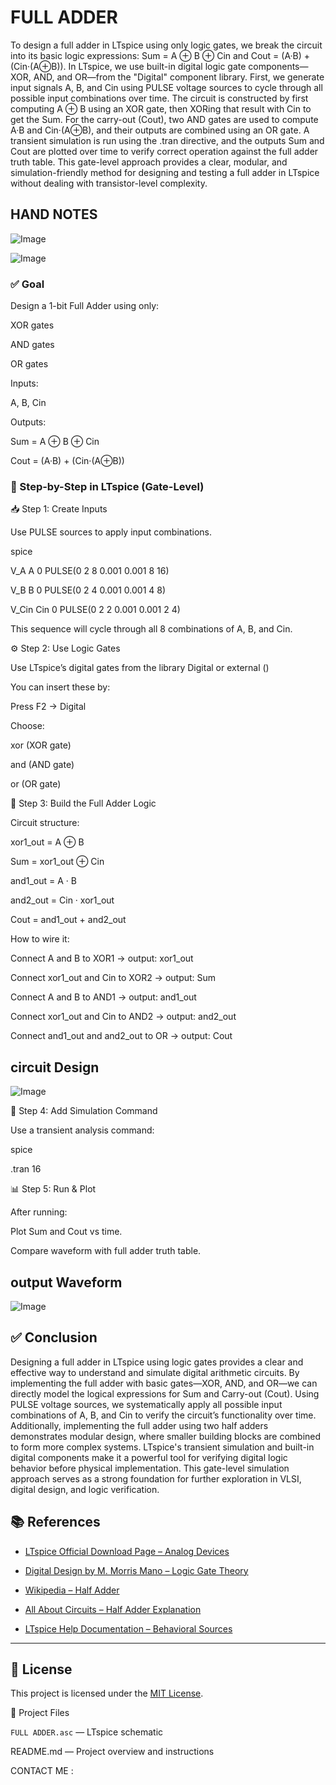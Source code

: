 # FULL ADDER

To design a full adder in LTspice using only logic gates, we break the circuit into its basic logic expressions: Sum = A ⊕ B ⊕ Cin and Cout = (A·B) + (Cin·(A⊕B)). In LTspice, we use built-in digital logic gate components—XOR, AND, and OR—from the "Digital" component library. First, we generate input signals A, B, and Cin using PULSE voltage sources to cycle through all possible input combinations over time. The circuit is constructed by first computing A ⊕ B using an XOR gate, then XORing that result with Cin to get the Sum. For the carry-out (Cout), two AND gates are used to compute A·B and Cin·(A⊕B), and their outputs are combined using an OR gate. A transient simulation is run using the .tran directive, and the outputs Sum and Cout are plotted over time to verify correct operation against the full adder truth table. This gate-level approach provides a clear, modular, and simulation-friendly method for designing and testing a full adder in LTspice without dealing with transistor-level complexity.

## HAND NOTES

![Image](https://github.com/user-attachments/assets/018099cc-8870-47cc-af2b-a4b9ab3def8b)

![Image](https://github.com/user-attachments/assets/e965decd-45d0-4289-b54b-da052e91be93)

### ✅ Goal

Design a 1-bit Full Adder using only:

XOR gates

AND gates

OR gates

Inputs:

A, B, Cin

Outputs:

Sum = A ⊕ B ⊕ Cin

Cout = (A·B) + (Cin·(A⊕B))

### 🧱 Step-by-Step in LTspice (Gate-Level)

📥 Step 1: Create Inputs

Use PULSE sources to apply input combinations.

spice

V_A A 0 PULSE(0 2 8 0.001 0.001 8 16)

V_B B 0 PULSE(0 2 4 0.001 0.001 4 8)

V_Cin Cin 0 PULSE(0 2 2 0.001 0.001 2 4)

This sequence will cycle through all 8 combinations of A, B, and Cin.

⚙️ Step 2: Use Logic Gates

Use LTspice’s digital gates from the library Digital or external ()

You can insert these by:

Press F2 → Digital

Choose:

xor (XOR gate)

and (AND gate)

or (OR gate)

🔧 Step 3: Build the Full Adder Logic

Circuit structure:

xor1_out = A ⊕ B

Sum = xor1_out ⊕ Cin

and1_out = A · B

and2_out = Cin · xor1_out

Cout = and1_out + and2_out

How to wire it:

Connect A and B to XOR1 → output: xor1_out

Connect xor1_out and Cin to XOR2 → output: Sum

Connect A and B to AND1 → output: and1_out

Connect xor1_out and Cin to AND2 → output: and2_out

Connect and1_out and and2_out to OR → output: Cout

## circuit Design

![Image](https://github.com/user-attachments/assets/29e29636-504f-4779-9591-175a82aad594)


🧪 Step 4: Add Simulation Command

Use a transient analysis command:

spice

.tran 16

📊 Step 5: Run & Plot

After running:

Plot Sum and Cout vs time.

Compare waveform with full adder truth table.

## output Waveform

![Image](https://github.com/user-attachments/assets/0bae8e56-fdf4-412d-98f9-994d63d1a330)

## ✅ Conclusion

Designing a full adder in LTspice using logic gates provides a clear and effective way to understand and simulate digital arithmetic circuits. By implementing the full adder with basic gates—XOR, AND, and OR—we can directly model the logical expressions for Sum and Carry-out (Cout). Using PULSE voltage sources, we systematically apply all possible input combinations of A, B, and Cin to verify the circuit’s functionality over time. Additionally, implementing the full adder using two half adders demonstrates modular design, where smaller building blocks are combined to form more complex systems. LTspice's transient simulation and built-in digital components make it a powerful tool for verifying digital logic behavior before physical implementation. This gate-level simulation approach serves as a strong foundation for further exploration in VLSI, digital design, and logic verification.

## 📚 References

- [LTspice Official Download Page – Analog Devices](https://www.analog.com/en/design-center/design-tools-and-calculators/ltspice-simulator.html)
  
- [Digital Design by M. Morris Mano – Logic Gate Theory](https://www.amazon.com/Digital-Design-M-Morris-Mano/dp/0131989243)
  
- [Wikipedia – Half Adder](https://en.wikipedia.org/wiki/Adder_(electronics)#Half_adder)
  
- [All About Circuits – Half Adder Explanation](https://www.allaboutcircuits.com/textbook/digital/chpt-8/half-adders/)
  
- [LTspice Help Documentation – Behavioral Sources](http://ltwiki.org/?title=LTspiceHelp:Behavioral_Source)
  

---

## 🪪 License

This project is licensed under the [MIT License](LICENSE).

📁 Project Files

`FULL ADDER.asc` — LTspice schematic


README.md — Project overview and instructions

CONTACT ME :






